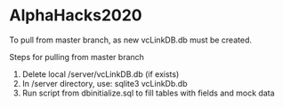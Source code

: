 # AlphaHacks2020

To pull from master branch, as new vcLinkDB.db must be created.

Steps for pulling from master branch

1. Delete local /server/vcLinkDB.db (if exists)
2. In /server directory, use: sqlite3 vcLinkDb.db
2. Run script from dbinitialize.sql to fill tables with fields and mock data
